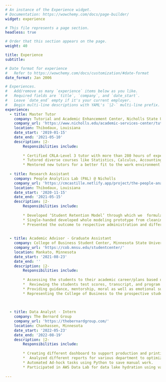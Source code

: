 ```yaml
---
# An instance of the Experience widget.
# Documentation: https://wowchemy.com/docs/page-builder/
widget: experience

# This file represents a page section.
headless: true

# Order that this section appears on the page.
weight: 40

title: Experience
subtitle:

# Date format for experience
#   Refer to https://wowchemy.com/docs/customization/#date-format
date_format: Jan 2006

# Experiences.
#   Add/remove as many `experience` items below as you like.
#   Required fields are `title`, `company`, and `date_start`.
#   Leave `date_end` empty if it's your current employer.
#   Begin multi-line descriptions with YAML's `|2-` multi-line prefix.
experience:
  - title: Master Tutor
    company: Tutorial and Academic Enhancement Center, Nicholls State University
    company_url: 'https://www.nicholls.edu/academic-services-center/tutorial-and-academic-enhancement-center/'
    location: Thibodaux, Louisiana
    date_start: '2019-01-15'
    date_end: '2021-05-10'
    description: |2-
        Responsibilities include:
        
        * Certified CRLA-Level 3 tutor with more than 280 hours of experience.
        * Tutored diverse courses like Statistics, Calculus, Accounting, Finance and CIS.
        * Mentored new tutors for a better fit to the work environment.
        
  - title: Research Assistant
    company: People Analytics Lab (PAL) @ Nicholls
    company_url: 'https://cmcastille.netlify.app/project/the-people-analytics-lab/'
    location: Thibodaux, Louisiana
    date_start: '2020-11-15'
    date_end: '2021-05-15'
    description: |2-
        Responsibilities include:
        
        * Developed ‘Student Retention Model’ through which we  formulated plan to save more than  $200,000 for Nicholls State.  
        * Single-handed developed whole modeling prototype from cleaning to model deployment in Shiny Web App.
        * Presented the outcome to respective administration and different student group for feedback and improvement. 
        
  
  - title: Academic Advisor - Graduate Assistant
    company: College of Business Student Center, Minnesota State University, Mankato
    company_url: 'https://cob.mnsu.edu/studentcenter/'
    location: Mankato, Minnesota
    date_start: '2021-08-23'
    date_end: ''
    description: |2-
        Responsibilities include:
        
        * Assessing the students to their academic career/plans based on their interest, skills, and potential careers. 
        *  Reviewing the students test scores, transcript, and program pre-requisite to determine their eligibility for the respective classes. 
        * Providing guidance, mentorship, moral as well as emotional support to overcome academic hurdles. 
        * Representing the College of Business to the prospective students through admission events, and meetings.
        
        
        
  - title: Data Analyst - Intern
    company: The Bernard Group
    company_url: 'https://thebernardgroup.com/'
    location: Chanhassen, Minnesota
    date_start: '2022-05-23'
    date_end: '2022-08-19'
    description: |2-
        Responsibilities include:
        
        * Creating different dashboard to support production and printing teams using Tableau, AWS QuickSight and Google Data Studio. 
        *  Analyzed different reports for various department to optimize printing device time.  
        * Automated Ad-hock tasks using Python to save manual work. 
        * Participated in AWS Data Lab for data lake hydration using various tools like AWS Glue, S3 bucket.
        
---
```

